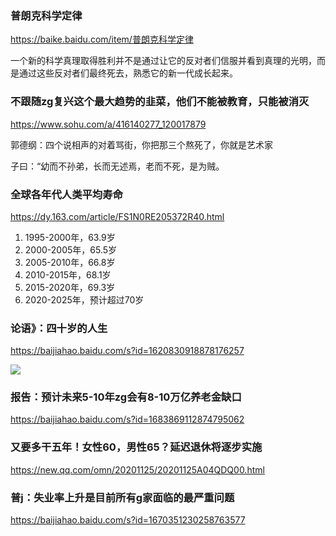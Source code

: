 ### 普朗克科学定律
https://baike.baidu.com/item/普朗克科学定律

一个新的科学真理取得胜利并不是通过让它的反对者们信服并看到真理的光明，而是通过这些反对者们最终死去，熟悉它的新一代成长起来。

### 不跟随zg复兴这个最大趋势的韭菜，他们不能被教育，只能被消灭
https://www.sohu.com/a/416140277_120017879

郭德纲：四个说相声的对着骂街，你把那三个熬死了，你就是艺术家

子曰：“幼而不孙弟，长而无述焉，老而不死，是为贼。

### 全球各年代人类平均寿命
https://dy.163.com/article/FS1N0RE205372R40.html

1. 1995-2000年，63.9岁
2. 2000-2005年，65.5岁
3. 2005-2010年，66.8岁
4. 2010-2015年，68.1岁
5. 2015-2020年，69.3岁
6. 2020-2025年，预计超过70岁

### 论语》：四十岁的人生
https://baijiahao.baidu.com/s?id=1620830918878176257

<img src="https://ss1.baidu.com/6ONXsjip0QIZ8tyhnq/it/u=646013305,1838457972&fm=173">

### 报告：预计未来5-10年zg会有8-10万亿养老金缺口
https://baijiahao.baidu.com/s?id=1683869112874795062

### 又要多干五年！女性60，男性65？延迟退休将逐步实施
https://new.qq.com/omn/20201125/20201125A04QDQ00.html

### 普j：失业率上升是目前所有g家面临的最严重问题
https://baijiahao.baidu.com/s?id=1670351230258763577
